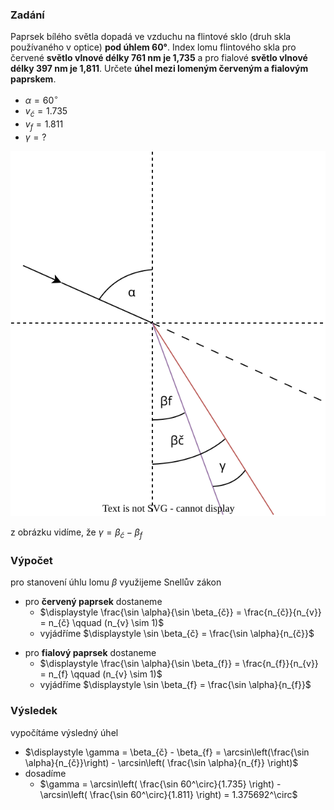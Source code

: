 ### Zadání

Paprsek bílého světla dopadá ve vzduchu na flintové sklo (druh skla používaného v optice) **pod úhlem 60°**. Index lomu flintového skla pro červené **světlo vlnové délky 761 nm je 1,735** a pro fialové **světlo vlnové délky 397 nm je 1,811**. Určete **úhel mezi lomeným červeným a fialovým paprskem**.

- $\alpha = 60^\circ$
- $v_{č} = 1.735$
- $v_{f} = 1.811$
- $\gamma = ?$

![](_assets/priklad11.svg)

z obrázku vidíme, že $\gamma = \beta_{č} - \beta_{f}$

### Výpočet

pro stanovení úhlu lomu $\beta$ využijeme Snellův zákon
- pro **červený paprsek** dostaneme
	- $\displaystyle \frac{\sin \alpha}{\sin \beta_{č}} = \frac{n_{č}}{n_{v}} = n_{č} \qquad (n_{v} \sim 1)$
	- vyjádříme $\displaystyle \sin \beta_{č} = \frac{\sin \alpha}{n_{č}}$
+ pro **fialový paprsek** dostaneme
	+ $\displaystyle \frac{\sin \alpha}{\sin \beta_{f}} = \frac{n_{f}}{n_{v}} = n_{f}  \qquad (n_{v} \sim 1)$
	+ vyjádříme $\displaystyle \sin \beta_{f} = \frac{\sin \alpha}{n_{f}}$

### Výsledek

vypočítáme výsledný úhel
- $\displaystyle \gamma = \beta_{č} - \beta_{f} = \arcsin\left(\frac{\sin \alpha}{n_{č}}\right) - \arcsin\left( \frac{\sin \alpha}{n_{f}} \right)$
- dosadíme
	- $\gamma = \arcsin\left( \frac{\sin 60^\circ}{1.735} \right) - \arcsin\left( \frac{\sin 60^\circ}{1.811} \right) = 1.375692^\circ$